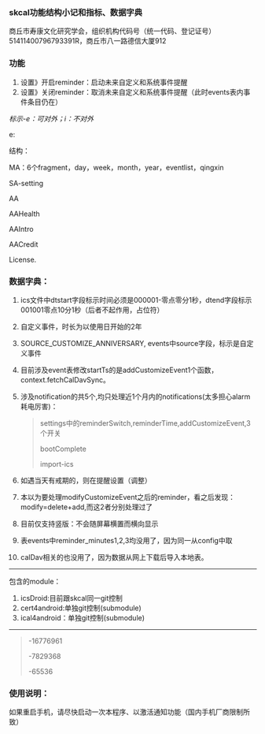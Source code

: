 ### skcal功能结构小记和指标、数据字典

商丘市寿康文化研究学会，组织机构代码号（统一代码、登记证号）51411400796793391R，商丘市八一路德信大厦912

### 功能

1. 设置》开启reminder：启动未来自定义和系统事件提醒
2. 设置》关闭reminder：取消未来自定义和系统事件提醒（此时events表内事件条目仍在）

>

*标示-e：可对外；i：不对外*



e:



结构：

MA：6个fragment，day，week，month，year，eventlist，qingxin

SA-setting

AA

AAHealth

AAIntro

AACredit

License.

### 数据字典：

1. ics文件中dtstart字段标示时间必须是000001-零点零分1秒，dtend字段标示001001零点10分1秒（后者不起作用，占位符）
2. 自定义事件，时长为以使用日开始的2年
3. SOURCE_CUSTOMIZE_ANNIVERSARY, events中source字段，标示是自定义事件
4. 目前涉及event表修改startTs的是addCustomizeEvent1个函数，context.fetchCalDavSync。
5. 涉及notification的共5个,均只处理近1个月内的notifications(太多担心alarm耗电厉害)：

   > settings中的reminderSwitch,reminderTime,addCustomizeEvent,3个开关
   >
   > bootComplete
   >
   > import-ics
6. 如遇当天有戒期的，则在提醒设置（调整）
7. 本以为要处理modifyCustomizeEvent之后的reminder，看之后发现：modify=delete+add,而这2者分别处理过了
8. 目前仅支持竖版：不会随屏幕横置而横向显示
9. 表events中reminder_minutes1,2,3均没用了，因为同一从config中取
10. calDav相关的也没用了，因为数据从网上下载后导入本地表。

---

包含的module：

1. icsDroid:目前跟skcal同一git控制
2. cert4android:单独git控制(submodule)
3. ical4android：单独git控制(submodule)

---

> -16776961
>
> -7829368
>
> -65536

### 使用说明：

如果重启手机，请尽快启动一次本程序、以激活通知功能（国内手机厂商限制所致）